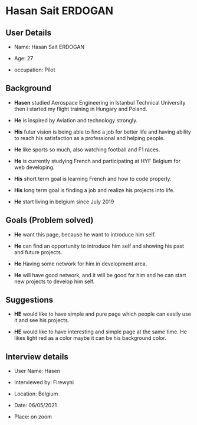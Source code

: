 # Hasan Sait ERDOGAN

## User Details

- Name: Hasan Sait ERDOGAN
 
- Age: 27

- occupation: Pilot

## Background

- **Hasen** studied Aerospace Engineering in Istanbul Technical University then i started my flight training in Hungary and Poland.

- **He** is inspired by Aviation and technology strongly.

- **His** futur vision is being able to find a job for better life and having ability to reach his satisfaction as a professional and helping people.

- **He**  like sports so much, also watching football and F1 races.

- **He** is currently studying French and participating at HYF Belgium for web developing.

- **His** short term goal is learning French and how to code properly.
    
- **His** long term goal is finding a job and realize his projects into life.

- **He** start living in belgium since July 2019

## Goals (Problem solved)

- **He** want this page, because he want to introduce him self.

- **He** can find an opportunity to introduce him self and showing his past and future projects.
    
- **He** Having some network for him in development area.

- **He** will have good network, and it will be good for him and he can start new projects to develop him self.

## Suggestions

- **HE** would like to have simple and pure page which people can easily use it and see his projects.

- **HE** would like to have interesting and simple page at the same time. He likes light red as a color maybe it can be his background color.

## Interview details 

- User Name: Hasen

- Interviewed by: Firewyni

- Location:  Belgium

- Date: 06/05/2021

- Place: on zoom
